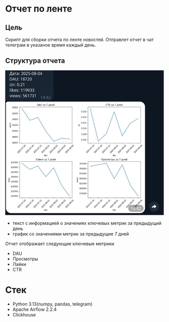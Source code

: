 # Отчет по ленте

## Цель
Скрипт для сборки отчета по ленте новостей. Отправлет отчет в чат телеграм в указаное
время каждый день. 

## Структура отчета
![telegram-report](https://github.com/v-makarov-code/telegram-report-DAG/blob/main/telegram_report.png)
- текст с информацией о значениях ключевых метрик за предыдущий день
- график со значениями метрик за предыдущие 7 дней

Отчет отображает следующие ключевые метрики

- DAU
- Просмотры
- Лайки
- CTR

# Стек 

- Python 3.13(numpy, pandas, telegram)
- Apache Airflow 2.2.4
- Clickhouse
